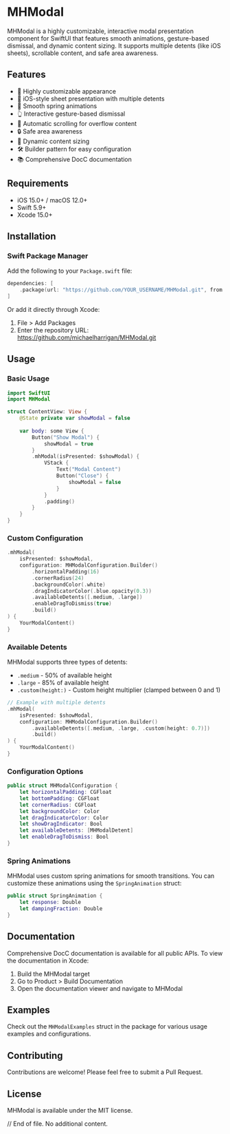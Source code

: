 # MHModal

MHModal is a highly customizable, interactive modal presentation component for SwiftUI that features smooth animations, gesture-based dismissal, and dynamic content sizing. It supports multiple detents (like iOS sheets), scrollable content, and safe area awareness.

## Features

- 🎨 Highly customizable appearance
- 📱 iOS-style sheet presentation with multiple detents
- 🔄 Smooth spring animations
- 👆 Interactive gesture-based dismissal
- 📜 Automatic scrolling for overflow content
- 🔒 Safe area awareness
- 📐 Dynamic content sizing
- 🛠 Builder pattern for easy configuration
- 📚 Comprehensive DocC documentation

## Requirements

- iOS 15.0+ / macOS 12.0+
- Swift 5.9+
- Xcode 15.0+

## Installation

### Swift Package Manager

Add the following to your `Package.swift` file:

```swift
dependencies: [
    .package(url: "https://github.com/YOUR_USERNAME/MHModal.git", from: "1.0.0")
]
```

Or add it directly through Xcode:
1. File > Add Packages
2. Enter the repository URL: https://github.com/michaelharrigan/MHModal.git

## Usage

### Basic Usage

```swift
import SwiftUI
import MHModal

struct ContentView: View {
    @State private var showModal = false
    
    var body: some View {
        Button("Show Modal") {
            showModal = true
        }
        .mhModal(isPresented: $showModal) {
            VStack {
                Text("Modal Content")
                Button("Close") {
                    showModal = false
                }
            }
            .padding()
        }
    }
}
```

### Custom Configuration

```swift
.mhModal(
    isPresented: $showModal,
    configuration: MHModalConfiguration.Builder()
        .horizontalPadding(16)
        .cornerRadius(24)
        .backgroundColor(.white)
        .dragIndicatorColor(.blue.opacity(0.3))
        .availableDetents([.medium, .large])
        .enableDragToDismiss(true)
        .build()
) {
    YourModalContent()
}
```

### Available Detents

MHModal supports three types of detents:
- `.medium` - 50% of available height
- `.large` - 85% of available height
- `.custom(height:)` - Custom height multiplier (clamped between 0 and 1)

```swift
// Example with multiple detents
.mhModal(
    isPresented: $showModal,
    configuration: MHModalConfiguration.Builder()
        .availableDetents([.medium, .large, .custom(height: 0.7)])
        .build()
) {
    YourModalContent()
}
```

### Configuration Options

```swift
public struct MHModalConfiguration {
    let horizontalPadding: CGFloat
    let bottomPadding: CGFloat
    let cornerRadius: CGFloat
    let backgroundColor: Color
    let dragIndicatorColor: Color
    let showDragIndicator: Bool
    let availableDetents: [MHModalDetent]
    let enableDragToDismiss: Bool
}
```

### Spring Animations

MHModal uses custom spring animations for smooth transitions. You can customize these animations using the `SpringAnimation` struct:

```swift
public struct SpringAnimation {
    let response: Double
    let dampingFraction: Double
}
```

## Documentation

Comprehensive DocC documentation is available for all public APIs. To view the documentation in Xcode:

1. Build the MHModal target
2. Go to Product > Build Documentation
3. Open the documentation viewer and navigate to MHModal

## Examples

Check out the `MHModalExamples` struct in the package for various usage examples and configurations.

## Contributing

Contributions are welcome! Please feel free to submit a Pull Request.

## License

MHModal is available under the MIT license.

// End of file. No additional content.

